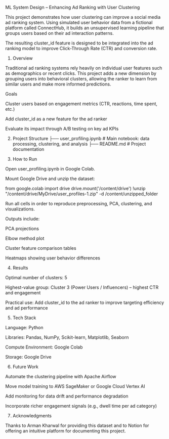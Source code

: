 ML System Design – Enhancing Ad Ranking with User Clustering

This project demonstrates how user clustering can improve a social media ad ranking system. Using simulated user behavior data from a fictional platform called ConnectHub, it builds an unsupervised learning pipeline that groups users based on their ad interaction patterns.

The resulting cluster_id feature is designed to be integrated into the ad ranking model to improve Click-Through Rate (CTR) and conversion rate.

1. Overview

Traditional ad ranking systems rely heavily on individual user features such as demographics or recent clicks.
This project adds a new dimension by grouping users into behavioral clusters, allowing the ranker to learn from similar users and make more informed predictions.

Goals

Cluster users based on engagement metrics (CTR, reactions, time spent, etc.)

Add cluster_id as a new feature for the ad ranker

Evaluate its impact through A/B testing on key ad KPIs

2. Project Structure
├── user_profiling.ipynb      # Main notebook: data processing, clustering, and analysis
├── README.md                 # Project documentation

3. How to Run

Open user_profiling.ipynb in Google Colab.

Mount Google Drive and unzip the dataset:

from google.colab import drive
drive.mount('/content/drive')
!unzip "/content/drive/MyDrive/user_profiles-1.zip" -d /content/unzipped_folder


Run all cells in order to reproduce preprocessing, PCA, clustering, and visualizations.

Outputs include:

PCA projections

Elbow method plot

Cluster feature comparison tables

Heatmaps showing user behavior differences

4. Results

Optimal number of clusters: 5

Highest-value group: Cluster 3 (Power Users / Influencers) – highest CTR and engagement

Practical use: Add cluster_id to the ad ranker to improve targeting efficiency and ad performance

5. Tech Stack

Language: Python

Libraries: Pandas, NumPy, Scikit-learn, Matplotlib, Seaborn

Compute Environment: Google Colab

Storage: Google Drive

6. Future Work

Automate the clustering pipeline with Apache Airflow

Move model training to AWS SageMaker or Google Cloud Vertex AI

Add monitoring for data drift and performance degradation

Incorporate richer engagement signals (e.g., dwell time per ad category)

7. Acknowledgments

Thanks to Arman Kharwal for providing this dataset and to Notion for offering an intuitive platform for documenting this project.
